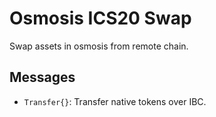 # Osmosis ICS20 Swap

Swap assets in osmosis from remote chain.

## Messages

- `Transfer{}`: Transfer native tokens over IBC.

